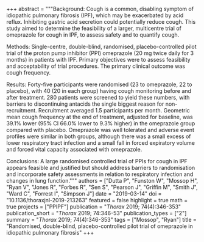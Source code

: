+++
abstract = """Background: Cough is a common, disabling symptom of idiopathic pulmonary fibrosis (IPF), which may be exacerbated by acid reflux. Inhibiting gastric acid secretion could potentially reduce cough. This study aimed to determine the feasibility of a larger, multicentre trial of omeprazole for cough in IPF, to assess safety and to quantify cough.

Methods: Single-centre, double-blind, randomised, placebo-controlled pilot trial of the proton pump inhibitor (PPI) omeprazole (20 mg twice daily for 3 months) in patients with IPF. Primary objectives were to assess feasibility and acceptability of trial procedures. The primary clinical outcome was cough frequency.

Results: Forty-five participants were randomised (23 to omeprazole, 22 to placebo), with 40 (20 in each group) having cough monitoring before and after treatment. 280 patients were screened to yield these numbers, with barriers to discontinuing antacids the single biggest reason for non-recruitment. Recruitment averaged 1.5 participants per month. Geometric mean cough frequency at the end of treatment, adjusted for baseline, was 39.1% lower (95% CI 66.0% lower to 9.3% higher) in the omeprazole group compared with placebo. Omeprazole was well tolerated and adverse event profiles were similar in both groups, although there was a small excess of lower respiratory tract infection and a small fall in forced expiratory volume and forced vital capacity associated with omeprazole.

Conclusions: A large randomised controlled trial of PPIs for cough in IPF appears feasible and justified but should address barriers to randomisation and incorporate safety assessments in relation to respiratory infection and changes in lung function."""
authors = ["Dutta P", "Funston W", "Mossop H", "Ryan V", "Jones R", "Forbes R", "Sen S", "Pearson J", "Griffin M", "Smith J", "Ward C", "Forrest I", "Simpson J"]
date = "2019-03-14"
doi = "10.1136/thoraxjnl-2019-213263"
featured = false
highlight = true
math = true
projects = ["PPIPF"]
publication = "*Thorax* 2019; 74(4):346-353"
publication_short = "*Thorax* 2019; 74:346-53"
publication_types = ["2"]
summary = "*Thorax* 2019; 74(4):346-353"
tags = ["Mossop", "Ryan"]
title = "Randomised, double-blind, placebo-controlled pilot trial of omeprazole in idiopathic pulmonary fibrosis"
+++
